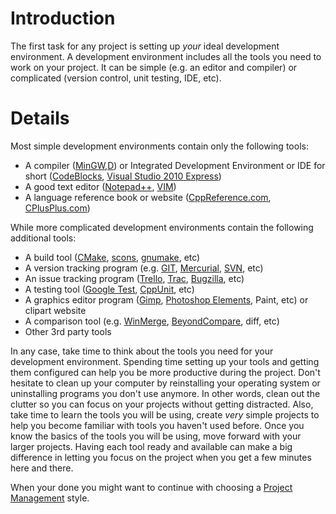 # Introduction #

The first task for any project is setting up _your_ ideal development environment. A development environment includes all the tools you need to work on your project. It can be simple (e.g. an editor and compiler) or complicated (version control, unit testing, IDE, etc).

# Details #

Most simple development environments contain only the following tools:
  * A compiler ([MinGW](http://www.mingw.org/),[D](http://www.d-programming-language.org/dcompiler.html)) or Integrated Development Environment or IDE for short ([CodeBlocks](http://www.codeblocks.org/), [Visual Studio 2010 Express](http://www.microsoft.com/visualstudio/en-us/products/2010-editions/express))
  * A good text editor ([Notepad++](http://notepad-plus-plus.org/), [VIM](http://www.vim.org/))
  * A language reference book or website ([CppReference.com](http://en.cppreference.com/w/cpp), [CPlusPlus.com](http://www.cplusplus.com/))

While more complicated development environments contain the following additional tools:
  * A build tool ([CMake](http://www.cmake.org/), [scons](http://www.scons.org/), [gnumake](http://www.gnu.org/software/make/), etc)
  * A version tracking program (e.g. [GIT](http://git-scm.com/), [Mercurial](http://mercurial.selenic.com/), [SVN](http://subversion.apache.org/), etc)
  * An issue tracking program ([Trello](http://trello.com/), [Trac](http://trac.edgewall.org/), [Bugzilla](http://www.bugzilla.org/), etc)
  * A testing tool ([Google Test](http://code.google.com/p/googletest/), [CppUnit](http://sourceforge.net/projects/cppunit/), etc)
  * A graphics editor program ([Gimp](http://www.gimp.org/), [Photoshop Elements](http://www.adobe.com/products/photoshop-elements.html), Paint, etc) or clipart website
  * A comparison tool (e.g. [WinMerge](http://winmerge.org/), [BeyondCompare](http://www.scootersoftware.com/), diff, etc)
  * Other 3rd party tools

In any case, take time to think about the tools you need for your development environment. Spending time setting up your tools and getting them configured can help you be more productive during the project. Don't hesitate to clean up your computer by reinstalling your operating system or uninstalling programs you don't use anymore. In other words, clean out the clutter so you can focus on your projects without getting distracted. Also, take time to learn the tools you will be using, create _very_ simple projects to help you become familiar with tools you haven't used before. Once you know the basics of the tools you will be using, move forward with your larger projects. Having each tool ready and available can make a big difference in letting you focus on the project when you get a few minutes here and there.

When your done you might want to continue with choosing a [Project Management](SubsectionProjectManagement.md) style.